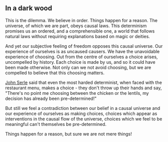 ## In a dark wood

This is the dilemma. We believe in order. Things happen for a reason. The universe, of which we are part, obeys causal laws. This determinism promises us an ordered, and a comprehensible one, a world that follows natural laws without requiring explanations based on magic or deities.

And yet our subjective feeling of freedom opposes this causal universe. Our experience of ourselves is as uncaused causers. We have the unavoidable experience of choosing. Out from the centre of ourselves a choice arises, uncompelled by history. Each choice is made by us, and so it could have been made otherwise. Not only can we not avoid choosing, but we are compelled to believe that this choosing matters.

[John Serle](http://www.goodreads.com/book/show/51904.Freedom_and_Neurobiology) said that even the most harded determinist, when faced with the restaurant menu, makes a choice - they don't throw up their hands and say, "There's no point me choosing between the chicken or the lentils, my decision has already been pre-determined!"

But still we feel a contradiction between our belief in a causal universe and our experience of ourselves as making choices, choices which appear as interventions in the causal flow of the universe, choices which we feel to be meaningful can't themselves be pre-determined.

Things happen for a reason, but sure we are not mere things!

